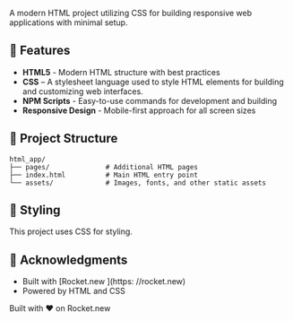 A modern HTML project utilizing CSS for building responsive web applications with minimal setup.

## 🚀 Features

- **HTML5** - Modern HTML structure with best practices
- **CSS** – A stylesheet language used to style HTML elements for building and customizing web interfaces.
- **NPM Scripts** - Easy-to-use commands for development and building
- **Responsive Design** - Mobile-first approach for all screen sizes

## 📁 Project Structure

```
html_app/
├── pages/              # Additional HTML pages
├── index.html          # Main HTML entry point
└── assets/             # Images, fonts, and other static assets

```

## 🎨 Styling

This project uses  CSS for styling.

## 🙏 Acknowledgments

- Built with [Rocket.new
](https: //rocket.new)
- Powered by HTML and CSS

Built with ❤️ on Rocket.new